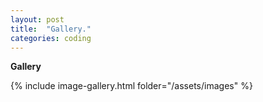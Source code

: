 ```yaml
---
layout: post
title:  "Gallery."
categories: coding
---
```


**Gallery**

{% include image-gallery.html folder="/assets/images" %}
